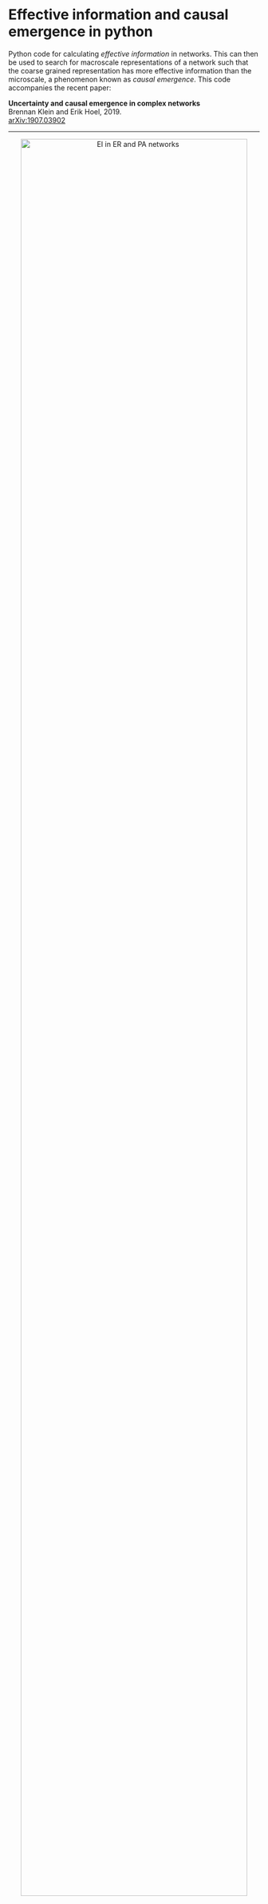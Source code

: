 # Effective information and causal emergence in python

Python code for calculating *effective information* in networks. This can 
then be used to search for macroscale representations of a network such 
that the coarse grained representation has more effective information than 
the microscale, a phenomenon known as *causal emergence*. This code 
accompanies the recent paper: 

**Uncertainty and causal emergence in complex networks**\
Brennan Klein and Erik Hoel, 2019.\
[arXiv:1907.03902](https://arxiv.org/abs/1907.03902)

- - - -

<p align="center">
<img src="figs/pngs/ei_ER_PA.png" alt="EI in ER and PA networks" width="95%"/>
</p>

**<p align="center">Fig. 1: Effective information vs network size.**

<p align="center">
<img src="figs/pngs/CE_PA.png" alt="EI in ER and PA networks" width="90%"/>
</p>

**<p align="center">Fig. 2: Causal emergence vs preferential attachment.</center>**

- - - -

## Tutorial Notebooks (works in progress...)
1. [Chapter 01 - Network Effective Information](https://nbviewer.jupyter.org/github/jkbren/einet/blob/master/code/Chapter%2001%20-%20Network%20Effective%20Information.ipynb)
2. [Chapter 02 - Network Size and Effective Information](https://nbviewer.jupyter.org/github/jkbren/einet/blob/master/code/Chapter%2002%20-%20Network%20Size%20and%20Effective%20Information.ipynb)
3. [Chapter 03 - Determinism and Degeneracy](https://nbviewer.jupyter.org/github/jkbren/einet/blob/master/code/Chapter%2003%20-%20Determinism%20and%20Degeneracy.ipynb)
4. [Chapter 04 - Effective Information in Real Networks](https://nbviewer.jupyter.org/github/jkbren/einet/blob/master/code/Chapter%2004%20-%20Effective%20Information%20in%20Real%20Networks.ipynb)
5. [Chapter 05 - Causal Emergence in Preferential Attachment and SBMs](https://nbviewer.jupyter.org/github/jkbren/einet/blob/master/code/Chapter%2005%20-%20Causal%20Emergence%20in%20Preferential%20Attachment%20and%20SBMs.ipynb)
6. [Chapter 06 - Causal Emergence and the Emergence of Scale](https://nbviewer.jupyter.org/github/jkbren/einet/blob/master/code/Chapter%2006%20-%20Causal%20Emergence%20and%20the%20Emergence%20of%20Scale.ipynb)
7. [Chapter 07 - Estimating Causal Emergence in Real Networks](https://nbviewer.jupyter.org/github/jkbren/einet/blob/master/code/Chapter%2007%20-%20Estimating%20Causal%20Emergence%20in%20Real%20Networks.ipynb)
8. [Chapter 08 - Miscellaneous](https://nbviewer.jupyter.org/github/jkbren/einet/blob/master/code/Chapter%2008%20-%20Miscellaneous.ipynb)

## Installation and Usage

In order to use this code, first clone/download the repository. 
Below is a simple example usage. Please feel free to reach 
out if you find any bugs, have any questions, or if for some reason
the code does not run. 

```Python
>>> from ei_net import *
>>> import networkx as nx
>>> G = nx.karate_club_graph()
>>> print("effective_information(G) =", effective_information(G))
```

```text
EI(G) = 2.3500950888734686
```

The tutorial notebooks are designed to walk through some of the 
main results from the [paper above](https://arxiv.org/abs/1907.03902), 
in addition to several in-depth analyses that were not included in 
the original paper.

## Requirements  <a name="requirements"/>

This code is written in [Python 3.x](https://www.python.org) and uses 
the following packages:

* [NetworkX](https://networkx.github.io)
* [Scipy](http://www.scipy.org/)
* [Numpy](http://numpy.scipy.org/)
* And for replicating figures, you will need:
    + [matplotlib](https://matplotlib.org)
    + [Pandas](https://pandas.pydata.org/)

The colormaps in the paper are from [https://matplotlib.org/cmocean/](https://matplotlib.org/cmocean/)
and the named colors are from [https://medialab.github.io/iwanthue/](https://medialab.github.io/iwanthue/).

## Citation   <a name="citation"/>

If you use these methods and this code in your own research, please cite our paper:

Klein, B. & Hoel, E. (2019). **Uncertainty and causal emergence in complex networks**. 
[arXiv:1907.03902](https://arxiv.org/abs/1907.03902)

Bibtex: 
```text
@article{klein2019causalemergence,
  title={Uncertainty and causal emergence in complex networks},
  author={Klein, Brennan and Hoel, Erik},
  journal={arXiv preprint arXiv:1907.03902},
  year={2019}
}
```

## See also:

* Hoel, E. (2017). **When the map is better than the territory**. 
*Entropy*. 19(5), 188; doi: [10.3390/e19050188](https://www.mdpi.com/1099-4300/19/5/188).
    + recent work making explicit connections between causal emergence 
    and the channel capacity of a model.
* Hoel, E., Albantakis, L., & Tononi, G. (2013). **Quantifying causal 
emergence shows that macro can beat micro**. *Proceedings of the 
National Academy of Sciences*. 110 (49) 19790-19795.
doi: [10.1073/pnas.1314922110](https://www.pnas.org/content/110/49/19790).
    + the first work to quantify causal emergence, showing how and why 
    certain coarse-grained models can have more effective information.
